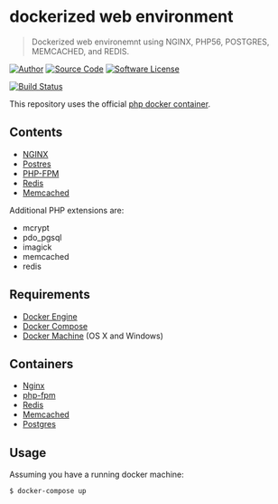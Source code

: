 # dockerized web environment
> Dockerized web environemnt using NGINX, PHP56, POSTGRES, MEMCACHED, and REDIS.

[![Author](http://img.shields.io/badge/author-iwyg-blue.svg?style=flat-square)](https://github.com/iwyg)
[![Source Code](http://img.shields.io/badge/source-iwyg/php_docker-blue.svg?style=flat-square)](https://github.com/iwyg/php-docker/tree/php56)
[![Software License](https://img.shields.io/badge/license-MIT-brightgreen.svg?style=flat-square)](https://github.com/iwyg/php-docker/blob/php56/LICENSE.md)

[![Build Status](https://img.shields.io/travis/iwyg/php-docker/php56.svg?style=flat-square)](https://travis-ci.org/iwyg/php-docker)

This repository uses the official [php docker container](https://hub.docker.com/_/php/).

## Contents
- [NGINX](http://nginx.org/)
- [Postres](http://www.postgresql.org)
- [PHP-FPM](http://php-fpm.org/)
- [Redis](http://redis.io/)
- [Memcached](http://memcached.org/)

Additional PHP extensions are:
- mcrypt
- pdo_pgsql
- imagick
- memcached
- redis

## Requirements
- [Docker Engine](https://docs.docker.com/installation/)
- [Docker Compose](https://docs.docker.com/compose/)
- [Docker Machine](https://docs.docker.com/machine/) (OS X and Windows)

## Containers
- [Nginx](https://hub.docker.com/_/nginx/)
- [php-fpm](https://hub.docker.com/_/php/)
- [Redis](https://hub.docker.com/_/redis/)
- [Memcached](https://hub.docker.com/_/memcached/)
- [Postgres](https://hub.docker.com/_/postgres/)

## Usage

Assuming you have a running docker machine:

```bash
$ docker-compose up
```
